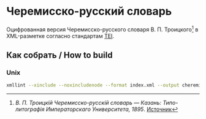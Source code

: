 # Черемисско-русский словарь

Оцифрованная версия Черемисско-русского словаря В. П. Троицкого[^1] в XML-разметке согласно стандартам
[TEI](https://tei-c.org/).

[^1]: *В. П. Троицкій Черемисско-русскій словарь — Казань: Типо-литографія Императорскаго Университета, 1895*.
[Источник](https://elib.rgo.ru/handle/123456789/231229)

## Как собрать / How to build

### Unix

```bash
xmllint --xinclude --noxincludenode --format index.xml --output cheremiss-russian-dictionary.xml
```
